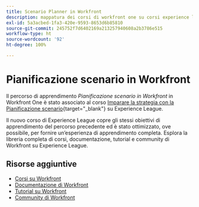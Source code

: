 ```yaml
---
title: Scenario Planner in Workfront
description: mappatura dei corsi di workfront one su corsi experience league
exl-id: 5a3acbed-1fa3-420e-9593-8653d6b85810
source-git-commit: 245752f7d6402169a213257940608a2b3786e515
workflow-type: ht
source-wordcount: '92'
ht-degree: 100%

---
```


# Pianificazione scenario in Workfront

Il percorso di apprendimento _Pianificazione scenario in Workfront_ in Workfront One è stato associato al corso [Imparare la strategia con la Pianificazione scenario](https://experienceleague.adobe.com/?recommended=Workfront-L-1-2022.1.scenarioplanner){target="_blank"} su Experience League.

Il nuovo corso di Experience League copre gli stessi obiettivi di apprendimento del percorso precedente ed è stato ottimizzato, ove possibile, per fornire un’esperienza di apprendimento completa.  Esplora la libreria completa di corsi, documentazione, tutorial e community di Workfront su Experience League.

## Risorse aggiuntive

* [Corsi su Workfront](https://experienceleague.adobe.com/?lang=it&amp;Solution=Workfront#courses)
* [Documentazione di Workfront](https://experienceleague.adobe.com/docs/workfront.html?lang=it)
* [Tutorial su Workfront](https://experienceleague.adobe.com/docs/workfront-learn/tutorials-workfront/home.html?lang=it)
* [Community di Workfront](https://experienceleaguecommunities.adobe.com/t5/workfront/ct-p/workfront)
